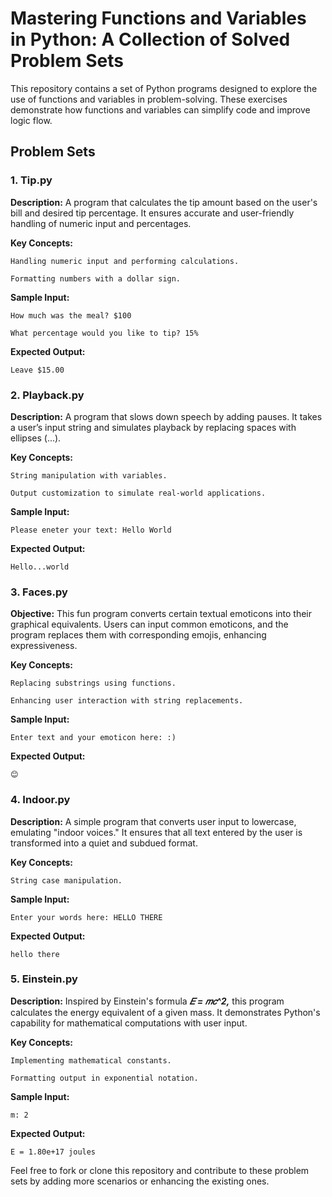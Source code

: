 # Mastering Functions and Variables in Python: A Collection of Solved Problem Sets
This repository contains a set of Python programs designed to explore the use of functions and variables in problem-solving. These exercises demonstrate how functions and variables can simplify code and improve logic flow.

## **Problem Sets**
### **1. Tip.py**
**Description:** A program that calculates the tip amount based on the user's bill and desired tip percentage. It ensures accurate and user-friendly handling of numeric input and percentages.

**Key Concepts:**

    Handling numeric input and performing calculations.

    Formatting numbers with a dollar sign.

**Sample Input:**

    How much was the meal? $100

    What percentage would you like to tip? 15%

**Expected Output:**

    Leave $15.00

### **2. Playback.py**
**Description:** A program that slows down speech by adding pauses. It takes a user’s input string and simulates playback by replacing spaces with ellipses (...).

**Key Concepts:**

    String manipulation with variables.

    Output customization to simulate real-world applications.

**Sample Input:**

    Please eneter your text: Hello World


**Expected Output:**

    Hello...world

### **3. Faces.py**
**Objective:** This fun program converts certain textual emoticons into their graphical equivalents. Users can input common emoticons, and the program replaces them with corresponding emojis, enhancing expressiveness.

**Key Concepts:**

    Replacing substrings using functions.

    Enhancing user interaction with string replacements.

**Sample Input:** 

    Enter text and your emoticon here: :)

**Expected Output:**

    😊

### **4. Indoor.py**
**Description:** A simple program that converts user input to lowercase, emulating "indoor voices." It ensures that all text entered by the user is transformed into a quiet and subdued format.

**Key Concepts:**

    String case manipulation.


**Sample Input:**

    Enter your words here: HELLO THERE

**Expected Output:**

    hello there

### **5. Einstein.py**
**Description:** Inspired by Einstein's formula ***𝐸 = 𝑚𝑐^2,*** this program calculates the energy equivalent of a given mass. It demonstrates Python's capability for mathematical computations with user input.

**Key Concepts:**

    Implementing mathematical constants.

    Formatting output in exponential notation.

**Sample Input:**

    m: 2

**Expected Output:**

    E = 1.80e+17 joules

Feel free to fork or clone this repository and contribute to these problem sets by adding more scenarios or enhancing the existing ones.
